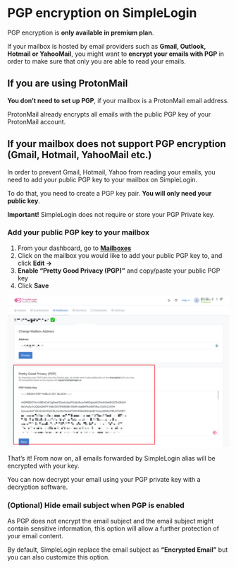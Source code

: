 # PGP encryption on SimpleLogin

PGP encryption is **only available in premium plan**.

If your mailbox is hosted by email providers such as **Gmail, Outlook, Hotmail or YahooMail**, you might want to **encrypt your emails with PGP** in order to make sure that only you are able to read your emails.

## **If you are using ProtonMail**

**You don’t need to set up PGP**, if your mailbox is a ProtonMail email address.

ProtonMail already encrypts all emails with the public PGP key of your ProtonMail account.

## **If your mailbox does not support PGP encryption (Gmail, Hotmail, YahooMail etc.)**

In order to prevent Gmail, Hotmail, Yahoo from reading your emails, you need to add your public PGP key to your mailbox on SimpleLogin.

To do that, you need to create a PGP key pair. **You will only need your public key**.

**Important!** SimpleLogin does not require or store your PGP Private key.

### **Add your public PGP key to your mailbox**

1. From your dashboard, go to **[Mailboxes](https://app.simplelogin.io/dashboard/mailbox)**
2. Click on the mailbox you would like to add your public PGP key to, and click **Edit →**
3. **Enable “Pretty Good Privacy (PGP)”** and copy/paste your public PGP key
4. Click **Save**


![](./add-public-pgp-key-to-mailbox.png)

That’s it! From now on, all emails forwarded by SimpleLogin alias will be encrypted with your key.

You can now decrypt your email using your PGP private key with a decryption software.

### **(Optional) Hide email subject when PGP is enabled**

As PGP does not encrypt the email subject and the email subject might contain sensitive information, this option will allow a further protection of your email content.

By default, SimpleLogin replace the email subject as **“Encrypted Email”** but you can also customize this option.